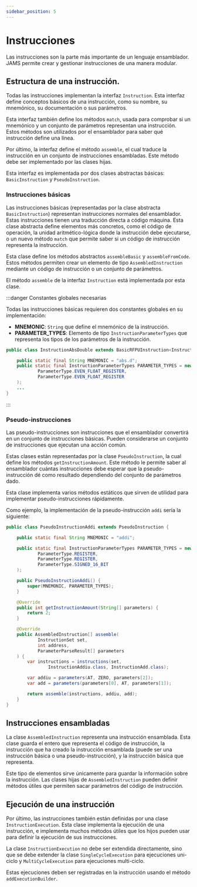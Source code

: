 ```yaml
---
sidebar_position: 5
---
```


# Instrucciones

Las instrucciones son la parte más importante de un lenguaje ensamblador. JAMS permite crear y gestionar instrucciones
de una manera modular.

## Estructura de una instrucción.

Todas las instrucciones implementan la interfaz `Instruction`. Esta interfaz define conceptos básicos de una
instrucción, como su nombre, su mnemónico, su documentación o sus parámetros.

Esta interfaz también define los métodos `match`, usada para comprobar si un mnemónico y un conjunto de parámetros
representan una instrucción. Estos métodos son utilizados por el ensamblador para saber qué instrucción define una
línea.

Por último, la interfaz define el método `assemble`, el cual traduce la instrucción en un conjunto de instrucciones
ensambladas. Este método debe ser implementado por las clases hijas.

Esta interfaz es implementada por dos clases abstractas básicas: `BasicInstruction` y `PseudoInstruction`.

### Instrucciones básicas

Las instrucciones básicas (representadas por la clase abstracta `BasicInstruction`) representan instrucciones normales
del ensamblador. Estas instrucciones tienen una traducción directa a código máquina. Esta clase abstracta define
elementos más concretos, como el código de operación, la unidad aritmético-lógica donde la instrucción debe ejecutarse,
o un nuevo método `match` que permite saber si un código de instrucción representa la instrucción.

Esta clase define los métodos abstractos `assembleBasic` y `assembleFromCode`. Estos métodos permiten crear un elemento
de tipo `AssembledInstruction` mediante un código de instrucción o un conjunto de parámetros.

El método `assemble` de la interfaz `Instruction` está implementada por esta clase.

:::danger Constantes globales necesarias

Todas las instrucciones básicas requieren dos constantes globales en su implementación:

- **MNEMONIC**: `String` que define el mnemónico de la instrucción.
- **PARAMETER_TYPES**: Elemento de tipo `InstructionParameterTypes` que representa los tipos de los parámetros de la
  instrucción.

```java
public class InstructionAbsDouble extends BasicRFPUInstruction<InstructionAbsDouble.Assembled> {

    public static final String MNEMONIC = "abs.d";
    public static final InstructionParameterTypes PARAMETER_TYPES = new InstructionParameterTypes(
            ParameterType.EVEN_FLOAT_REGISTER,
            ParameterType.EVEN_FLOAT_REGISTER
    );   
    ...
}
```

:::

### Pseudo-instrucciones

Las pseudo-instrucciones son instrucciones que el ensamblador convertirá en un conjunto de instrucciones básicas. Pueden
considerarse un conjunto de instrucciones que ejecutan una acción común.

Estas clases están representadas por la clase `PseudoInstruction`, la cual define los métodos `getInstructionAmount`.
Este método le permite saber al ensamblador cuántas instrucciones debe esperar que la pseudo-instrucción dé como
resultado dependiendo del conjunto de parámetros dado.

Esta clase implementa varios métodos estáticos que sirven de utilidad para implementar pseudo-instrucciones rápidamente.

Como ejemplo, la implementación de la pseudo-instrucción `addi` sería la siguiente:

```java
public class PseudoInstructionAddi extends PseudoInstruction {

    public static final String MNEMONIC = "addi";

    public static final InstructionParameterTypes PARAMETER_TYPES = new InstructionParameterTypes(
            ParameterType.REGISTER,
            ParameterType.REGISTER,
            ParameterType.SIGNED_16_BIT
    );

    public PseudoInstructionAddi() {
        super(MNEMONIC, PARAMETER_TYPES);
    }

    @Override
    public int getInstructionAmount(String[] parameters) {
        return 2;
    }

    @Override
    public AssembledInstruction[] assemble(
            InstructionSet set,
            int address,
            ParameterParseResult[] parameters
    ) {
        var instructions = instructions(set,
                InstructionAddiu.class, InstructionAdd.class);

        var addiu = parameters(AT, ZERO, parameters[2]);
        var add = parameters(parameters[0], AT, parameters[1]);

        return assemble(instructions, addiu, add);
    }
}
```

## Instrucciones ensambladas

La clase `AssembledInstruction` representa una instrucción ensamblada. Esta clase guarda el entero que representa el
código de instrucción, la instrucción que ha creado la instrucción ensamblada (puede ser una instrucción básica o una
pseudo-instrucción), y la instrucción básica que representa.

Este tipo de elementos sirve únicamente para guardar la información sobre la instrucción. Las clases hijas
de `AssembledInstruction` pueden definir métodos útiles que permiten sacar parámetros del código de instrucción.

## Ejecución de una instrucción

Por último, las instrucciones también están definidas por una clase `InstructionExecution`. Esta clase implementa la
ejecución de una instrucción, e implementa muchos métodos útiles que los hijos pueden usar para definir la ejecución de
sus instrucciones.

La clase `InstructionExecution` no debe ser extendida directamente, sino que se debe extender la
clase `SingleCycleExecution` para ejecuciones uni-ciclo y `MultiCycleExecution` para ejecuciones multi-ciclo.

Estas ejecuciones deben ser registradas en la instrucción usando el método `addExecutionBuilder`.